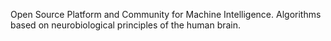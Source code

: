 Open Source Platform and Community for Machine Intelligence. Algorithms based on
neurobiological principles of the human brain.
